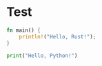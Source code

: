 # Test

```rust :tangle xpto/something.rs
fn main() {
    println!("Hello, Rust!");
}
```

```python
print("Hello, Python!")
```
